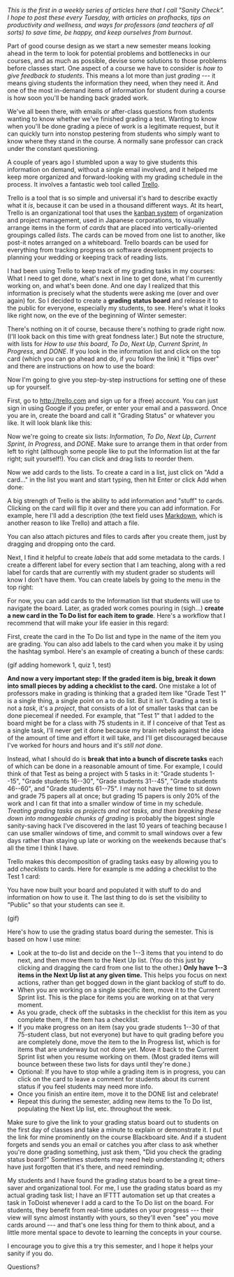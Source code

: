_This is the first in a weekly series of articles here that I call "Sanity Check". I hope to post these  every Tuesday, with articles on profhacks, tips on productivity and wellness, and ways for professors (and teachers of all sorts) to save time, be happy, and keep ourselves from burnout._

Part of good course design as we start a new semester means looking ahead in the term to look for potential problems and bottlenecks in our courses, and as much as possible, devise some solutions to those problems before classes start. One aspect of a course we have to consider is _how to give feedback to students_. This means a lot more than just _grading_ --- it means giving students the information they need, when they need it. And one of the most in-demand items of information for student during a course is how soon you'll be handing back graded work.

We've all been there, with emails or after-class questions from students wanting to know whether we've finished grading a test. Wanting to know when you'll be done grading a piece of work is a legitimate request, but it can quickly turn into nonstop pestering from students who simply want to know where they stand in the course. A normally sane professor can crack under the constant questioning.

A couple of years ago I stumbled upon a way to give students this information on demand, without a single email involved, and it helped me keep more organized and forward-looking with my grading schedule in the process. It involves a fantastic web tool called [Trello](http://trello.com).

Trello is a tool that is so simple and universal it's hard to describe exactly what it _is_, because it can be used in a thousand different ways. At its heart, Trello is an organizational tool that uses the [kanban system](https://en.wikipedia.org/wiki/Kanban) of organization and project management, used in Japanese corporations, to visually arrange items in the form of _cards_ that are placed into vertically-oriented groupings called _lists_. The cards can be moved from one list to another, like post-it notes arranged on a whiteboard. Trello boards can be used for everything from tracking progress on software development projects to planning your wedding or keeping track of reading lists.

I had been using Trello to keep track of my grading tasks in my courses: What I need to get done, what's next in line to get done, what I'm currently working on, and what's been done. And one day I realized that this information is precisely what the students were asking me (over and over again) for. So I decided to create a __grading status board__ and release it to the public for everyone, especially my students, to see. Here's what it looks like right now, on the eve of the beginning of Winter semester:

There's nothing on it of course, because there's nothing to grade right now. (I'll look back on this time with great fondness later.) But note the structure, with lists for _How to use this board_, _To Do_, _Next Up_, _Current Sprint_, _In Progress_, and _DONE_. If you look in the information list and click on the top card (which you can go ahead and do, if you follow the link) it "flips over" and there are instructions on how to use the board:

Now I'm going to give you step-by-step instructions for setting one of these up for yourself.

First, go to http://trello.com and sign up for a (free) account. You can just sign in using Google if you prefer, or enter your email and a password. Once you are in, create the board and call it "Grading Status" or whatever you like. It will look blank like this:

Now we're going to create six lists: _Information_, _To Do_, _Next Up_, _Current Sprint_, _In Progress_, and _DONE_. Make sure to arrange them in that order from left to right (although some people like to put the Information list at the far right; suit yourself!). You can click and drag lists to reorder them.

Now we add cards to the lists. To create a card in a list, just click on "Add a card..." in the list you want and start typing, then hit Enter or click Add when done:

A big strength of Trello is the ability to add information and "stuff" to cards. Clicking on the card will flip it over and there you can add information. For example, here I'll add a description (the text field uses [Markdown](https://daringfireball.net/projects/markdown/), which is another reason to like Trello) and attach a file.

You can also attach pictures and files to cards after you create them, just by dragging and dropping onto the card.

Next, I find it helpful to create _labels_ that add some metadata to the cards. I create a different label for every section that I am teaching, along with a red label for cards that are currently with my student grader so students will know I don't have them. You can create labels by going to the menu in the top right:

For now, you can add cards to the Information list that students will use to navigate the board. Later, as graded work comes pouring in (sigh...) __create a new card in the To Do list for each item to grade__. Here's a workflow that I recommend that will make your life easier in this regard:

First, create the card in the To Do list and type in the name of the item you are grading. You can also add labels to the card when you make it by using the hashtag symbol. Here's an example of creating a bunch of these cards:

(gif adding homework 1, quiz 1, test)

__And now a very important step: If the graded item is big, break it down into small pieces by adding a checklist to the card.__ One mistake a lot of professors make in grading is thinking that a graded item like "Grade Test 1" is a single thing, a single point on a to do list. But it isn't. Grading a test is not a _task_, it's a _project_, that consists of a lot of smaller tasks that can be done piecemeal if needed. For example, that "Test 1" that I added to the board might be for a class with 75 students in it. If I conceive of that Test as a single task, I'll never get it done because my brain rebels against the idea of the amount of time and effort it will take, and I'll get discouraged because I've worked for hours and hours and it's _still not done_.

Instead, what I should do is __break that into a bunch of discrete tasks__ each of which can be done in a reasonable amount of time. For example, I could think of that Test as being a project with 5 tasks in it: "Grade students 1--15", "Grade students 16--30", "Grade students 31--45", "Grade students 46--60", and "Grade students 61--75". I may not have the time to sit down and grade 75 papers all at once; but grading 15 papers is only 20% of the work and I can fit that into a smaller window of time in my schedule. _Treating grading tasks as projects and not tasks, and then breaking these down into manageable chunks of grading_ is probably the biggest single sanity-saving hack I've discovered in the last 10 years of teaching because I can use smaller windows of time, and commit to small windows over a few days rather than staying up late or working on the weekends because that's all the time I think I have.

Trello makes this decomposition of grading tasks easy by allowing you to add _checklists_ to cards. Here for example is me adding a checklist to the Test 1 card:

You have now built your board and populated it with stuff to do and information on how to use it. The last thing to do is set the visibility to "Public" so that your students can see it.

(gif)

Here's how to use the grading status board during the semester. This is based on how I use mine:

+ Look at the to-do list and decide on the 1--3 items that you intend to do next, and then move them to the Next Up list. (You do this just by clicking and dragging the card from one list to the other.) __Only have 1--3 items in the Next Up list at any given time.__ This helps you focus on next actions, rather than get bogged down in the giant backlog of stuff to do.
+ When you are working on a single specific item, move it to the Current Sprint list. This is the place for items you are working on at that very moment.
+ As you grade, check off the subtasks in the checklist for this item as you complete them, if the item has a checklist.
+ If you make progress on an item (say you grade students 1--30 of that 75-student class, but not everyone) but have to quit grading before you are completely done, move the item to the In Progress list, which is for items that are underway but not done yet. Move it back to the Current Sprint list when you resume working on them. (Most graded items will bounce between these two lists for days until they're done.)
+ Optional: If you have to stop while a grading item is in progress, you can click on the card to leave a comment for students about its current status if you feel students may need more info.
+ Once you finish an entire item, move it to the DONE list and celebrate!
+ Repeat this during the semester, adding new items to the To Do list, populating the Next Up list, etc. throughout the week.

Make sure to give the link to your grading status board out to students on the first day of classes and take a minute to explain or demonstrate it. I put the link for mine prominently on the course Blackboard site. And if a student forgets and sends you an email or catches you after class to ask whether you're done grading something, just ask them, "Did you check the grading status board?" Sometimes students may need help understanding it; others have just forgotten that it's there, and need reminding.

My students and I have found the grading status board to be a great time-saver and organizational tool. For me, I use the grading status board as my actual grading task list; I have an IFTTT automation set up that creates a task in ToDoist whenever I add a card to the To Do list on the board. For students, they benefit from real-time updates on your progress --- their view will sync almost instantly with yours, so they'll even "see" you move cards around --- and that's one less thing for them to think about, and a little more mental space to devote to learning the concepts in your course.

I encourage you to give this a try this semester, and I hope it helps your sanity if you do.

Questions?
